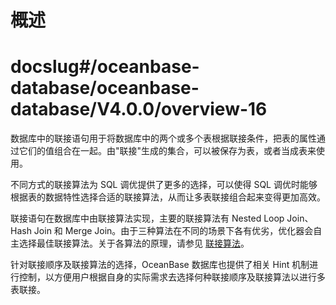 # 概述

# docslug#/oceanbase-database/oceanbase-database/V4.0.0/overview-16
数据库中的联接语句用于将数据库中的两个或多个表根据联接条件，把表的属性通过它们的值组合在一起。由"联接"生成的集合，可以被保存为表，或者当成表来使用。

不同方式的联接算法为 SQL 调优提供了更多的选择，可以使得 SQL 调优时能够根据表的数据特性选择合适的联接算法，从而让多表联接组合起来变得更加高效。

联接语句在数据库中由联接算法实现，主要的联接算法有 Nested Loop Join、Hash Join 和 Merge Join。由于三种算法在不同的场景下各有优劣，优化器会自主选择最佳联接算法。关于各算法的原理，请参见 [联接算法](../200.join-algorithm/200.join-algorithm-1.md)。

针对联接顺序及联接算法的选择，OceanBase 数据库也提供了相关 Hint 机制进行控制，以方便用户根据自身的实际需求去选择何种联接顺序及联接算法以进行多表联接。

